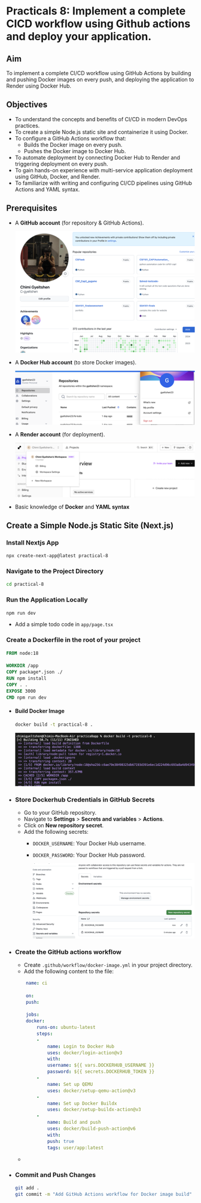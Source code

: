 # Practicals 8: Implement a complete CICD workflow using Github actions and deploy your application. 

## Aim

To implement a complete CI/CD workflow using GitHub Actions by building and pushing Docker images on every push, and deploying the application to Render using Docker Hub.

## Objectives

- To understand the concepts and benefits of CI/CD in modern DevOps practices.
- To create a simple Node.js static site and containerize it using Docker.
- To configure a GitHub Actions workflow that:
    - Builds the Docker image on every push.
    - Pushes the Docker image to Docker Hub.
- To automate deployment by connecting Docker Hub to Render and triggering deployment on every push.
- To gain hands-on experience with multi-service application deployment using GitHub, Docker, and Render.
- To familiarize with writing and configuring CI/CD pipelines using GitHub Actions and YAML syntax.

## Prerequisites

- A **GitHub account** (for repository & GitHub Actions).

    ![1](./image/1.png)

- A **Docker Hub account** (to store Docker images).

    ![2](./image/2.png)

- A **Render account** (for deployment).

    ![3](./image/3.png)

- Basic knowledge of **Docker** and **YAML syntax**

## Create a Simple Node.js Static Site (Next.js)

### Install Nextjs App

```bash 
npx create-next-app@latest practical-8
```
### Navigate to the Project Directory

```bash
cd practical-8
```
### Run the Application Locally

```bash
npm run dev
```
- Add a simple todo code in `app/page.tsx`

### Create a Dockerfile in the root of your project

```dockerfile
FROM node:18

WORKDIR /app
COPY package*.json ./
RUN npm install
COPY . .
EXPOSE 3000
CMD npm run dev
```

- #### **Build Docker Image**

    ```bash
    docker build -t practical-8 .
    ```
    
    ![4](./image/4.png)


- ### Store Dockerhub Credentials in GitHub Secrets

    - Go to your GitHub repository.
    - Navigate to **Settings** > **Secrets and variables** > **Actions**.
    - Click on **New repository secret**.
    - Add the following secrets:
        - `DOCKER_USERNAME`: Your Docker Hub username.
        - `DOCKER_PASSWORD`: Your Docker Hub password.

            ![5](./image/5.png)

- ### Create the GitHub actions workflow

    - Create `.github/workflow/docker-image.yml` in your project directory.
    - Add the following content to the file:

    ```yaml
        name: ci

        on:
        push:

        jobs:
        docker:
            runs-on: ubuntu-latest
            steps:
            -
                name: Login to Docker Hub
                uses: docker/login-action@v3
                with:
                username: ${{ vars.DOCKERHUB_USERNAME }}
                password: ${{ secrets.DOCKERHUB_TOKEN }}
            -
                name: Set up QEMU
                uses: docker/setup-qemu-action@v3
            -
                name: Set up Docker Buildx
                uses: docker/setup-buildx-action@v3
            -
                name: Build and push
                uses: docker/build-push-action@v6
                with:
                push: true
                tags: user/app:latest
    ```
    - 

- ### Commit and Push Changes

    ```bash
    git add .
    git commit -m "Add GitHub Actions workflow for Docker image build"
    ```



